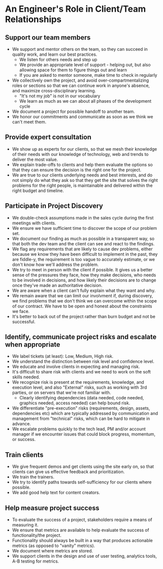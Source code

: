# An Engineer's Role in Client/Team Relationships

## Support our team members

- We support and mentor others on the team, so they can succeed in quality work, and learn our best practices.
  - We listen for others needs and step up
  - We provide an appropriate level of support - helping out, but also allowing space for them to figure things out and learn
  - If you are asked to mentor someone, make time to check in regularly
- We collectively own the project, and avoid over-compartmentalizing roles or sections so that we can continue work in anyone's absence, and maximize cross-disciplinary learning.
  - "It's not my job" is not in our vocabulary
  - We learn as much as we can about all phases of the development cycle
- We document a project for possible handoff to another team.
- We honor our commitments and communicate as soon as we think we can't meet them.

## Provide expert consultation

- We show up as experts for our clients, so that we mesh their knowledge of their needs with our knowledge of technology, web and trends to deliver the most value.
- We explain trade-offs to clients and help them evaluate the options so that they can ensure the decision is the right one for the project.
- We are true to our clients underlying needs and best interests, and do not simply do what they ask so that they get the site that solves the right problems for the right people, is maintainable and delivered within the right budget and timeline.

## Participate in Project Discovery

- We double-check assumptions made in the sales cycle during the first meetings with clients.
- We ensure we have sufficient time to discover the scope of our problem set.
- We document our finding as much as possible in a transparent way, so that both the dev team and the client can see and react to the findings.
- We flag any requirements that are likely to cause dev problems, either because we know they have been difficult to implement in the past, they are fiddle-y, the requirement is too vague to accurately estimate, or we don't know how we'll address the problem.
- We try to meet in person with the client if possible. It gives us a better sense of the pressures they face, how they make decisions, who needs to be involved in decisions, and how likely their decisions are to change once they've made an authoritative decision.
- We are aware when a client can't fully explain what they want and why.
- We remain aware that we can limit our involvment if, during discovery, we find problems that we don't think we can overcome within the scope of our contract. We have to be open and honest about the constraints we face.
- It's better to back out of the project rather than burn budget and not be successful.

## Identify, communicate project risks and escalate when appropriate

- We label tickets (at least): Low, Medium, High risk.
- We understand the distinction between risk level and confidence level.
- We educate and involve clients in expecting and managing risk.
- It's difficult to share risk with clients and we need to work on the soft skills needed.
- We recognize risk is present at the requirements, knowledge, and execution level, and also "External" risks, such as working with 3rd parties, or on servers that we're not familiar with.
  - Clearly identifying dependencies (data needed, code needed, graphics needed, access needed) can help bound risk.
- We differentiate "pre-execution" risks (requirements, design, assets, dependencies etc) which are typically addressed by communication and management from "technical" risks, which can be hard to mitigate in advance.
- We escalate problems quickly to the tech lead, PM and/or account manager if we encounter issues that could block progress, momentum, or success.

## Train clients

- We give frequent demos and get clients using the site early on, so that clients can give us effective feedback and prioritization.
- We train the trainers.
- We try to identify paths towards self-sufficiency for our clients where possible.
- We add good help text for content creators.

## Help measure project success

- To evaluate the success of a project, stakeholders require a means of measuring it.
- We ensure that metrics are available to help evaluate the success of functionality/the project.
- Functionality should always be built in a way that produces actionable metrics (as opposed to "vanity" metrics).
- We document where metrics are stored.
- We support clients in the design and use of user testing, analytics tools, A-B testing for metrics.
